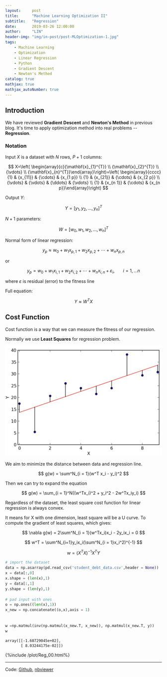 ```yaml
---
layout:     post
title:      "Machine Learning Optimization II"
subtitle:   "Regression"
date:       2019-03-26 12:00:00
author:     "LIN"
header-img: "img/in-post/post-MLOptimization-1.jpg"
tags:
    - Machine Learning
    - Optimization
    - Linear Regression
    - Python
    - Gradient Descent
    - Newton's Method
catalog: true
mathjax: true
mathjax_autoNumber: true
---
```


## Introduction

We have reviewed **Gradient Descent** and **Newton's Method** in previous blog. It's time to apply optimization method into real problems -- **Regression**.

### Notation

Input $X$ is a dataset with $N$ rows, $P+1$ columns:  


$$
X=\left( \begin{array}{c}{\mathbf{x}_{1}^{T}} \\ {\mathbf{x}_{2}^{T}} \\ {\vdots} \\ {\mathbf{x}_{n}^{T}}\end{array}\right)=\left( \begin{array}{cccc}{1} & {x_{11}} & {\cdots} & {x_{1 p}} \\ {1} & {x_{21}} & {\cdots} & {x_{2 p}} \\ {\vdots} & {\vdots} & {\ddots} & {\vdots} \\ {1} & {x_{n 1}} & {\cdots} & {x_{n p}}\end{array}\right)
$$


Output $Y$: 

$$Y = [y_1, y_2, ..., y_n]^T$$  

$N + 1$ parameters: 

$$W = [w_0, w_1, w_2, ..., w_n]^T$$  

Normal form of linear regression: 

$$y_p \approx w_0 + w_1x_{p, 1} + w_2x_{p,2} + \cdots + w_nx_{p,n}$$

or 

$$y_p = w_0 + w_1x_{i, 1} + w_2x_{i,2} + \cdots + w_nx_{i,n} + \varepsilon_i, \ \ \ \ \ \ \ i = 1,...n$$   

where $\varepsilon$ is residual (error) to the fitness line 

Full equation:

$$Y \approx W^TX$$ 



## Cost Function

Cost function is a way that we can measure the fitness of our regression.

Normally we use **Least Squares** for regression problem.

![least_squares](/img/in-post/ML_Optimization/least_squares.jpg)

We aim to minimize the distance between data and regression line.


$$
g(w) = \sum^N_{i = 1}(w^T x_i - y_i)^2
$$


Then we can try to expand the equation


$$
g(w) = \sum_{i = 1}^N((w^Tx_i)^2 + y_i^2 - 2w^Tx_iy_i)
$$


Regardless of the dataset, the least square cost function for linear regression is always convex.

It means for X with one dimension, least square will be a U curve. To compute the gradient of least squares, which gives:


$$
\nabla g(w) = 2\sum^N_{i = 1}(w^Tx_i)x_i - 2y_ix_i = 0
$$

$$
w^T = \sum^N_{i=1}y_ix_i(\sum^N_{i = 1}x_i^2)^{-1}
$$


$$
w = (X^TX)^{-1}X^TY
$$


```python
# import the dataset
data = np.asarray(pd.read_csv('student_debt_data.csv',header = None))
x = data[:,0]
x.shape = (len(x),1)
y = data[:,1]
y.shape = (len(y),1)

# pad input with ones
o = np.ones((len(x),1))
x_new = np.concatenate((o,x),axis = 1)


w =np.matmul(inv(np.matmul(x_new.T, x_new)), np.matmul(x_new.T, y))      # weights learned by solving linear system
w
```

```output
array([[-1.60729045e+02],
       [ 8.03244175e-02]])
```



{%include /plot/Reg_00.html%}



-----

Code: [Github](<https://github.com/linchrisdeng/ML_post/tree/master/ML_01_Regression>), [nbviewer](<https://nbviewer.jupyter.org/github/linchrisdeng/ML_post/blob/master/ML_01_Regression/ML_01_regression.ipynb>)

